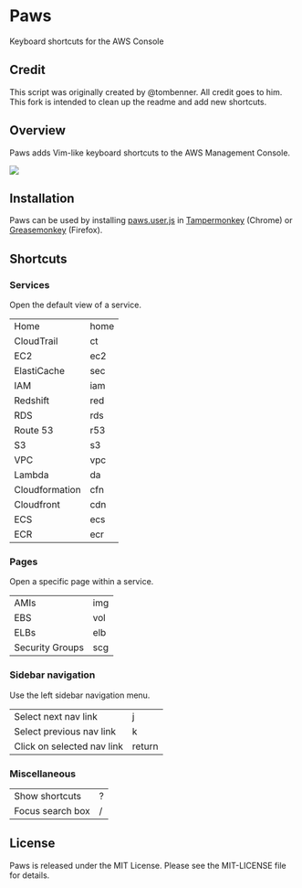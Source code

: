 Paws
====
Keyboard shortcuts for the AWS Console

Credit
-------
This script was originally created by @tombenner. All credit goes to him. This fork is intended to clean up the readme and add new shortcuts.

Overview
--------

Paws adds Vim-like keyboard shortcuts to the AWS Management Console.

<img src="https://raw.github.com/tombenner/paws/master/example.gif" />

Installation
------------

Paws can be used by installing [paws.user.js](https://raw.github.com/vflagr/paws/master/paws.user.js) in [Tampermonkey](https://chrome.google.com/webstore/detail/tampermonkey/dhdgffkkebhmkfjojejmpbldmpobfkfo?hl=en) (Chrome) or [Greasemonkey](https://addons.mozilla.org/en-us/firefox/addon/greasemonkey/) (Firefox).

Shortcuts
---------

### Services

Open the default view of a service.

<table>
  <tr><td>Home</td><td>home</td></tr>
  <tr><td>CloudTrail</td><td>ct</td></tr>
  <tr><td>EC2</td><td>ec2</td></tr>
  <tr><td>ElastiCache</td><td>sec</td></tr>
  <tr><td>IAM</td><td>iam</td></tr>
  <tr><td>Redshift</td><td>red</td></tr>
  <tr><td>RDS</td><td>rds</td></tr>
  <tr><td>Route 53</td><td>r53</td></tr>
  <tr><td>S3</td><td>s3</td></tr>
  <tr><td>VPC</td><td>vpc</td></tr>
  <tr><td>Lambda</td><td>da</td></tr>
  <tr><td>Cloudformation</td><td>cfn</td></tr>
  <tr><td>Cloudfront</td><td>cdn</td></tr>
  <tr><td>ECS</td><td>ecs</td></tr>
  <tr><td>ECR</td><td>ecr</td></tr>
</table>

### Pages

Open a specific page within a service.

<table>
  <tr><td>AMIs</td><td>img</td></tr>
  <tr><td>EBS</td><td>vol</td></tr>
  <tr><td>ELBs</td><td>elb</td></tr>
  <tr><td>Security Groups</td><td>scg</td></tr>
</table>

### Sidebar navigation

Use the left sidebar navigation menu.

<table>
  <tr><td>Select next nav link</td><td>j</td></tr>
  <tr><td>Select previous nav link</td><td>k</td></tr>
  <tr><td>Click on selected nav link</td><td>return</td></tr>
</table>

### Miscellaneous

<table>
  <tr><td>Show shortcuts</td><td>?</td></tr>
  <tr><td>Focus search box</td><td>/</td></tr>
</table>

License
-------

Paws is released under the MIT License. Please see the MIT-LICENSE file for details.
